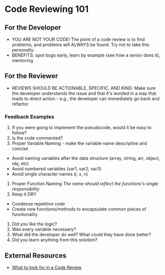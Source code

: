 # Code Reviewing 101

## For the Developer

- YOU ARE NOT YOUR CODE! The point of a code review is to find problems, and problems will ALWAYS be found. Try not to take this personally.
- BENEFITS: spot bugs early, learn by example (see how a senior does it), mentoring

## For the Reviewer

- REVIEWS SHOULD BE ACTIONABLE, SPECIFIC, AND KIND: Make sure the developer understands the issue and that it's worded in a way that leads to direct action - e.g., the developer can immediately go back and refactor.

### Feedback Examples

1. If you were going to implement the pseudocode, would it be easy to follow?
1. Is the code commented?
1. Proper Variable Naming - make the variable name descriptive and concise
  - Avoid naming variables after the data structure (array, string, arr, object, obj, etc)
  - Avoid numbered variables (var1, var2, var3)
  - Avoid single character names (i, x, n)
1. Proper Function Naming *The name should reflect the functions's single responsibility*
1. Keep it DRY
  - Condense repetitive code
  - Create new functions/methods to encapsulate common pieces of functionality
1. Did you like the logic?
1. Was every variable necessary?
1. What did the developer do well? What could they have done better?
1. Did you learn anything from this solution?

## External Resources

- [What to look for in a Code Review](http://blog.jetbrains.com/upsource/2015/07/23/what-to-look-for-in-a-code-review/)
